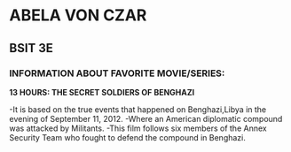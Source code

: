 # ABELA VON CZAR
## BSIT 3E
### INFORMATION ABOUT FAVORITE MOVIE/SERIES: 

**13 HOURS: THE SECRET SOLDIERS OF BENGHAZI**

-It is based on the true events that happened on Benghazi,Libya in the evening of September 11, 2012.
-Where an American diplomatic compound was attacked by Militants.
-This film follows six members of the Annex Security Team who fought to defend the compound in Benghazi.

